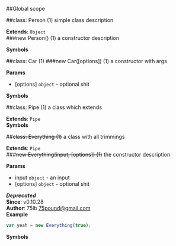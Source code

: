 ##Global scope
<a name="Person"></a>

##class: Person (1)
simple class description

**Extends**: `Object`  
<a name="Person"></a>
###new Person() (1)
a constructor description

**Symbols**  

<a name="Car"></a>

##class: Car (1)
<a name="Car"></a>
###new Car([options]) (1)
a constructor with args

**Params**

- [options] `object` - optional shit

**Symbols**  

<a name="Pipe"></a>

##class: Pipe (1)
a class which extends

**Extends**: `Pipe`  
**Symbols**  

<a name="Everything"></a>

##~~class: Everything (1)~~
a class with all trimmings

**Extends**: `Pipe`  
<a name="Everything"></a>
###~~new Everything(input, [options]) (1)~~
the constructor description

**Params**

- input `object` - an input
- [options] `object` - optional shit

***Deprecated***  
**Since**: v0.10.28  
**Author**: 75lb <75pound@gmail.com>  
**Example**  
```js
var yeah = new Everything(true);
```
**Symbols**  

